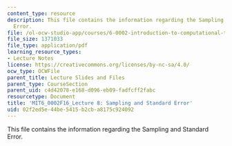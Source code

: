 ```yaml
---
content_type: resource
description: This file contains the information regarding the Sampling and Standard
  Error.
file: /ol-ocw-studio-app/courses/6-0002-introduction-to-computational-thinking-and-data-science-fall-2016/02f2ed5e44be5415b2cba8175c924092_MIT6_0002F16_lec8.pdf
file_size: 1371033
file_type: application/pdf
learning_resource_types:
- Lecture Notes
license: https://creativecommons.org/licenses/by-nc-sa/4.0/
ocw_type: OCWFile
parent_title: Lecture Slides and Files
parent_type: CourseSection
parent_uid: c4d42078-e168-d096-eb09-fadfcff2fabc
resourcetype: Document
title: 'MIT6_0002F16_Lecture 8: Sampling and Standard Error'
uid: 02f2ed5e-44be-5415-b2cb-a8175c924092
---
```

This file contains the information regarding the Sampling and Standard Error.